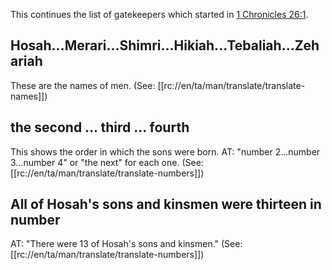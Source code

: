 This continues the list of gatekeepers which started in [1 Chronicles 26:1](./01.md).

## Hosah...Merari...Shimri...Hikiah...Tebaliah...Zehariah ##

These are the names of men.  (See: [[rc://en/ta/man/translate/translate-names]])

## the second … third … fourth ##

This shows the order in which the sons were born. AT: "number 2...number 3...number 4" or "the next" for each one.  (See: [[rc://en/ta/man/translate/translate-numbers]])

## All of Hosah's sons and kinsmen were thirteen in number ##

AT: "There were 13 of Hosah's sons and kinsmen." (See: [[rc://en/ta/man/translate/translate-numbers]])